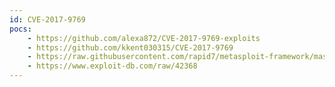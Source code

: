 ```yaml
---
id: CVE-2017-9769
pocs:
    - https://github.com/alexa872/CVE-2017-9769-exploits
    - https://github.com/kkent030315/CVE-2017-9769
    - https://raw.githubusercontent.com/rapid7/metasploit-framework/master/modules/exploits/windows/local/razer_zwopenprocess.rb
    - https://www.exploit-db.com/raw/42368
---
```

